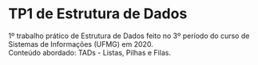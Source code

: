# TP1 de Estrutura de Dados
 1º trabalho prático de Estrutura de Dados feito no 3º período do curso de Sistemas de Informações (UFMG) em 2020.  
 Conteúdo abordado: TADs - Listas, Pilhas e Filas.

